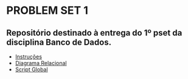 # PROBLEM SET 1

## Repositório destinado à entrega do 1º pset da disciplina Banco de Dados.


- [Instruções](https://github.com/juanep23/uvv_bd1_cc1mc/tree/main/pset1/instructions)
- [Diagrama Relacional](https://github.com/juanep23/uvv_bd1_cc1mc/tree/main/pset1/project)
- [Script Global](https://github.com/juanep23/uvv_bd1_cc1mc/tree/main/pset1/script)
